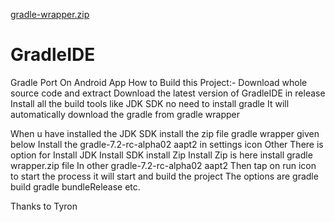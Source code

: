 [gradle-wrapper.zip](https://github.com/Deenu713/GradleIDE/files/7632940/gradle-wrapper.zip)
# GradleIDE
Gradle Port On Android App
How to Build this Project:-
Download whole source code and extract
Download the latest version of GradleIDE in release
Install all the build tools like JDK SDK no need to install gradle 
It will automatically download the gradle from gradle wrapper

When u have installed the JDK SDK install the zip file gradle wrapper given below
Install the gradle-7.2-rc-alpha02 aapt2 in settings icon Other
There is option for Install JDK Install SDK install Zip 
Install Zip is here install gradle wrapper.zip file
In other gradle-7.2-rc-alpha02 aapt2
Then tap on run icon to start the process it will start and build the project
The options are gradle build gradle bundleRelease etc.


Thanks to Tyron
